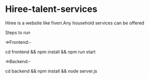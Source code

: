 # Hiree-talent-services
Hiree is a website like fiverr.Any household services can be offered

Steps to run

=>Frontend:-

cd frontend && npm install && npm run start

=>Backend:-

cd backend && npm install && node server.js
